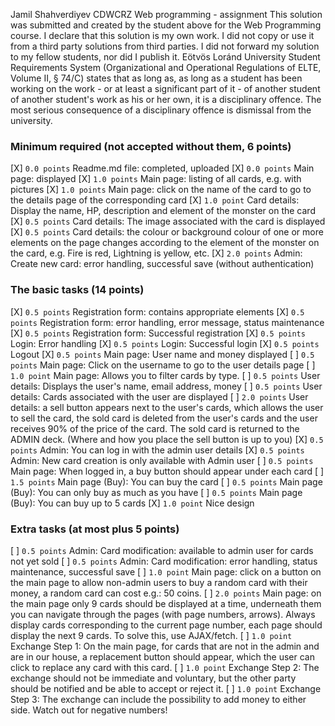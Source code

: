 Jamil Shahverdiyev
CDWCRZ
Web programming - assignment
This solution was submitted and created by the student above for the Web Programming course.
I declare that this solution is my own work. I did not copy or use it from a third party
solutions from third parties. I did not forward my solution to my fellow students, nor did I publish it.
Eötvös Loránd University Student Requirements System
(Organizational and Operational Regulations of ELTE, Volume II, § 74/C) states that as long as,
as long as a student has been working on the work - or at least a significant part of it - of another student
of another student's work as his or her own, it is a disciplinary offence.
The most serious consequence of a disciplinary offence is dismissal from the university.

### Minimum required (not accepted without them, 6 points)
[X] `0.0 points` Readme.md file: completed, uploaded
[X] `0.0 points` Main page: displayed
[X] `1.0 points` Main page: listing of all cards, e.g. with pictures
[X] `1.0 points` Main page: click on the name of the card to go to the details page of the corresponding card
[X] `1.0 point` Card details: Display the name, HP, description and element of the monster on the card
[X] `0.5 points` Card details: The image associated with the card is displayed
[X] `0.5 points` Card details: the colour or background colour of one or more elements on the page changes according to the element of the monster on the card, e.g. Fire is red, Lightning is yellow, etc.
[X] `2.0 points` Admin: Create new card: error handling, successful save (without authentication)

### The basic tasks (14 points)
[X] `0.5 points` Registration form: contains appropriate elements
[X] `0.5 points` Registration form: error handling, error message, status maintenance
[X] `0.5 points` Registration form: Successful registration
[X] `0.5 points` Login: Error handling
[X] `0.5 points` Login: Successful login
[X] `0.5 points` Logout
[X] `0.5 points` Main page: User name and money displayed
[ ] `0.5 points` Main page: Click on the username to go to the user details page
[ ] `1.0 point` Main page: Allows you to filter cards by type.
[ ] `0.5 points` User details: Displays the user's name, email address, money
[ ] `0.5 points` User details: Cards associated with the user are displayed
[ ] `2.0 points` User details: a sell button appears next to the user's cards, which allows the user to sell the card, the sold card is deleted from the user's cards and the user receives 90% of the price of the card. The sold card is returned to the ADMIN deck. (Where and how you place the sell button is up to you)
[X] `0.5 points` Admin: You can log in with the admin user details
[X] `0.5 points` Admin: New card creation is only available with Admin user
[ ] `0.5 points` Main page: When logged in, a buy button should appear under each card
[ ] `1.5 points` Main page (Buy): You can buy the card
[ ] `0.5 points` Main page (Buy): You can only buy as much as you have
[ ] `0.5 points` Main page (Buy): You can buy up to 5 cards
[X] `1.0 point` Nice design

### Extra tasks (at most plus 5 points)
[ ] `0.5 points` Admin: Card modification: available to admin user for cards not yet sold
[ ] `0.5 points` Admin: Card modification: error handling, status maintenance, successful save
[ ] `1.0 point` Main page: click on a button on the main page to allow non-admin users to buy a random card with their money, a random card can cost e.g.: 50 coins.
[ ] `2.0 points` Main page: on the main page only 9 cards should be displayed at a time, underneath them you can navigate through the pages (with page numbers, arrows). Always display cards corresponding to the current page number, each page should display the next 9 cards. To solve this, use AJAX/fetch.
[ ] `1.0 point` Exchange Step 1: On the main page, for cards that are not in the admin and are in our house, a replacement button should appear, which the user can click to replace any card with this card.
[ ] `1.0 point` Exchange Step 2: The exchange should not be immediate and voluntary, but the other party should be notified and be able to accept or reject it.
[ ] `1.0 point` Exchange Step 3: The exchange can include the possibility to add money to either side. Watch out for negative numbers!